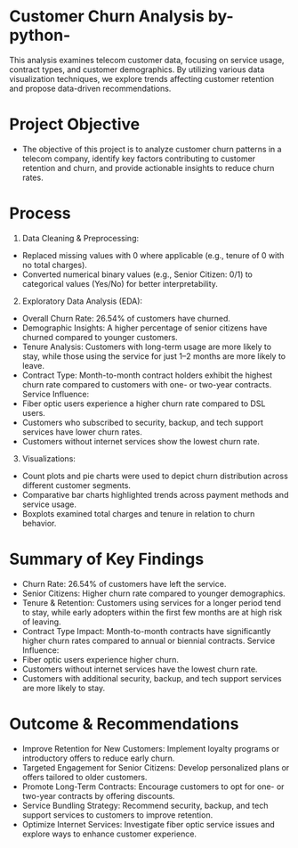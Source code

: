 # Customer Churn Analysis by-python-
This analysis examines telecom customer data, focusing on service usage, contract types, and customer demographics. By utilizing various data visualization techniques, we explore trends affecting customer retention and propose data-driven recommendations.

# Project Objective
- The objective of this project is to analyze customer churn patterns in a telecom company, identify key factors contributing to customer retention and churn, and provide actionable insights to reduce churn rates.

# Process
1) Data Cleaning & Preprocessing:
- Replaced missing values with 0 where applicable (e.g., tenure of 0 with no total charges).
- Converted numerical binary values (e.g., Senior Citizen: 0/1) to categorical values (Yes/No) for better interpretability.

2) Exploratory Data Analysis (EDA):
- Overall Churn Rate: 26.54% of customers have churned.
- Demographic Insights: A higher percentage of senior citizens have churned compared to younger customers.
- Tenure Analysis: Customers with long-term usage are more likely to stay, while those using the service for just 1–2 months are more likely to leave.
- Contract Type: Month-to-month contract holders exhibit the highest churn rate compared to customers with one- or two-year contracts.
Service Influence:
- Fiber optic users experience a higher churn rate compared to DSL users.
- Customers who subscribed to security, backup, and tech support services have lower churn rates.
- Customers without internet services show the lowest churn rate.

3) Visualizations:
- Count plots and pie charts were used to depict churn distribution across different customer segments.
- Comparative bar charts highlighted trends across payment methods and service usage.
- Boxplots examined total charges and tenure in relation to churn behavior.

# Summary of Key Findings
- Churn Rate: 26.54% of customers have left the service.
- Senior Citizens: Higher churn rate compared to younger demographics.
- Tenure & Retention: Customers using services for a longer period tend to stay, while early adopters within the first few months are at high risk of leaving.
- Contract Type Impact: Month-to-month contracts have significantly higher churn rates compared to annual or biennial contracts.
Service Influence:
- Fiber optic users experience higher churn.
- Customers without internet services have the lowest churn rate.
- Customers with additional security, backup, and tech support services are more likely to stay.

# Outcome & Recommendations
- Improve Retention for New Customers: Implement loyalty programs or introductory offers to reduce early churn.
- Targeted Engagement for Senior Citizens: Develop personalized plans or offers tailored to older customers.
- Promote Long-Term Contracts: Encourage customers to opt for one- or two-year contracts by offering discounts.
- Service Bundling Strategy: Recommend security, backup, and tech support services to customers to improve retention.
- Optimize Internet Services: Investigate fiber optic service issues and explore ways to enhance customer experience.
